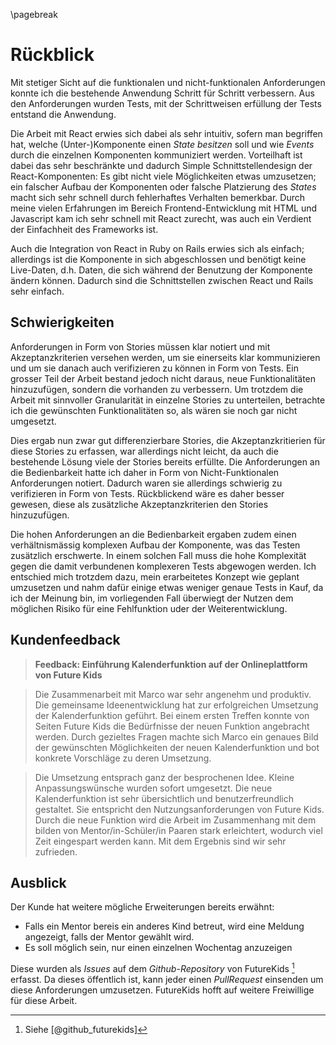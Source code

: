
\pagebreak


# Rückblick

Mit stetiger Sicht auf die funktionalen und nicht-funktionalen Anforderungen konnte ich die bestehende Anwendung
Schritt für Schritt verbessern. Aus den Anforderungen wurden Tests, mit der Schrittweisen erfüllung der Tests entstand die 
Anwendung.

Die Arbeit mit React erwies sich dabei als sehr intuitiv, sofern man begriffen hat, welche (Unter-)Komponente einen *State* *besitzen* soll und wie *Events* durch die einzelnen Komponenten kommuniziert werden. Vorteilhaft ist dabei das sehr beschränkte und dadurch Simple Schnittstellendesign der React-Komponenten: Es gibt nicht viele Möglichkeiten etwas umzusetzen; ein falscher Aufbau der Komponenten oder falsche Platzierung des *States* macht sich sehr schnell durch fehlerhaftes Verhalten bemerkbar. Durch meine vielen Erfahrungen im Bereich Frontend-Entwicklung mit HTML und Javascript kam ich sehr schnell mit React zurecht, was auch ein Verdient der Einfachheit des Frameworks ist.

Auch die Integration von React in Ruby on Rails erwies sich als einfach; allerdings ist die Komponente in sich abgeschlossen und benötigt keine Live-Daten, d.h. Daten, die sich während der Benutzung der Komponente ändern können. Dadurch sind die Schnittstellen zwischen React und Rails sehr einfach.

## Schwierigkeiten

Anforderungen in Form von Stories müssen klar notiert und mit Akzeptanzkriterien versehen werden, 
um sie einerseits klar kommunizieren und um sie danach auch verifizieren zu können in Form von Tests. Ein grosser Teil der Arbeit bestand jedoch nicht daraus, neue Funktionalitäten hinzuzufügen, sondern die vorhanden zu verbessern. Um trotzdem die Arbeit mit sinnvoller Granularität in einzelne Stories zu unterteilen, betrachte ich die gewünschten Funktionalitäten so, als wären sie noch gar nicht umgesetzt. 

Dies ergab nun zwar gut differenzierbare Stories, die Akzeptanzkritierien für diese Stories zu erfassen, war allerdings nicht leicht, da auch die bestehende Lösung viele der Stories bereits erfüllte. Die Anforderungen an die Bedienbarkeit hatte ich daher in Form von Nicht-Funktionalen Anforderungen notiert. Dadurch waren sie allerdings schwierig zu verifizieren in Form von Tests. Rückblickend wäre es daher besser gewesen, diese als zusätzliche Akzeptanzkriterien den Stories hinzuzufügen. 

Die hohen Anforderungen an die Bedienbarkeit ergaben zudem einen verhältnismässig komplexen Aufbau der Komponente, was das Testen zusätzlich erschwerte. In einem solchen Fall muss die hohe Komplexität gegen die damit verbundenen komplexeren Tests abgewogen werden. Ich entschied mich trotzdem dazu, mein erarbeitetes Konzept wie geplant umzusetzen und nahm dafür einige etwas weniger genaue Tests in Kauf, da ich der Meinung bin, im vorliegenden Fall überwiegt der Nutzen dem möglichen Risiko für eine Fehlfunktion uder der Weiterentwicklung.

## Kundenfeedback

> **Feedback: Einführung Kalenderfunktion auf der Onlineplattform von Future Kids**

> Die Zusammenarbeit mit Marco war sehr angenehm und produktiv. Die gemeinsame Ideenentwicklung hat zur erfolgreichen Umsetzung der Kalenderfunktion geführt. Bei einem ersten Treffen konnte von Seiten Future Kids die Bedürfnisse der neuen Funktion angebracht werden. Durch gezieltes Fragen machte sich Marco ein genaues Bild der gewünschten Möglichkeiten der neuen Kalenderfunktion und bot konkrete Vorschläge zu deren Umsetzung.

> Die Umsetzung entsprach ganz der besprochenen Idee. Kleine Anpassungswünsche wurden sofort umgesetzt. Die neue Kalenderfunktion ist sehr übersichtlich und benutzerfreundlich gestaltet. Sie entspricht den Nutzungsanforderungen von Future Kids. Durch die neue Funktion wird die Arbeit im Zusammenhang mit dem bilden von Mentor/in-Schüler/in Paaren stark erleichtert, wodurch viel Zeit eingespart werden kann. Mit dem Ergebnis sind wir sehr zufrieden.



## Ausblick

Der Kunde hat weitere mögliche Erweiterungen bereits erwähnt:

- Falls ein Mentor bereis ein anderes Kind betreut, wird eine Meldung angezeigt, falls der Mentor gewählt wird.
- Es soll möglich sein, nur einen einzelnen Wochentag anzuzeigen

Diese wurden als *Issues* auf dem *Github-Repository* von FutureKids [^fn_github_futurekids] erfasst. Da dieses öffentlich ist, kann jeder einen *PullRequest* einsenden um diese Anforderungen umzusetzen. FutureKids hofft auf weitere Freiwillige für diese Arbeit.

[^fn_github_futurekids]: Siehe [@github_futurekids]

